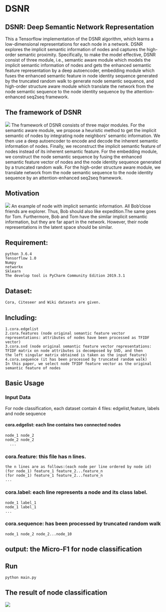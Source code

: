 # DSNR
## DSNR: Deep Semantic Network Representation
This a Tensorflow implementation of the DSNR algorithm, which learns a low-dimensional representations for each node in a network. DSNR explores the implicit semantic information of nodes and captures the high-order semantic proximity. Specifically, to make the model effective, DSNR consist of three module, i.e., semantic aware module which models the implicit semantic information of nodes and gets the enhanced semantic feature representation by a deep autoencoder, embedding module which fuses the enhanced semantic feature in node identity sequence generated by the truncated random walk to generate node semantic sequence, and high-order structure aware module which translate the network from the node semantic sequence to the node identity sequence by the attention-enhanced seq2seq framework.

## The framework of DSNR
![](https://img-blog.csdnimg.cn/20200820162445944.png?x-oss-process=image/watermark,type_ZmFuZ3poZW5naGVpdGk,shadow_10,text_aHR0cHM6Ly9ibG9nLmNzZG4ubmV0L2x1b3h1ZXhpb25n,size_16,color_FFFFFF,t_70)
The framework of DSNR consists of three major modules. For the semantic aware module, we propose a heuristic method to get the implicit semantic of nodes by integrating node neighbors’ semantic information. We then use a deep autoencoder to encode and decode the inherent semantic information of
nodes. Finally, we reconstruct the implicit semantic feature of nodes instead of its inherent semantic feature. For the embedding module, we construct the node semantic sequence by fusing the enhanced semantic feature vector of nodes and the node identity sequence generated by a truncated random walk. For the high-order structure aware module, we translate network from the node semantic sequence to the node identity sequence by an attention-enhanced seq2seq framework.

## Motivation 
![](https://img-blog.csdnimg.cn/20200820162428671.png?x-oss-process=image/watermark,type_ZmFuZ3poZW5naGVpdGk,shadow_10,text_aHR0cHM6Ly9ibG9nLmNzZG4ubmV0L2x1b3h1ZXhpb25n,size_16,color_FFFFFF,t_70)
An example of node with implicit semantic information. All Bob’close friends are explorer. Thus, Bob should also like expedition.The same goes for Tom. Furthermore, Bob and Tom have the similar implicit semantic information, but they are far apart in the network. However, their node representations in the latent space should be similar.

## Requirement:
	
    python 3.6.4
    Tensorflow 1.0
    Numpy
    networkx
    Sklearn
    The develop tool is PyCharm Community Edition 2019.3.1
##  Dataset:
    Cora, Citeseer and Wiki datasets are given.
## Including:
    1.cora.edgelist
    2.cora.features (node original semantic feature vector representations: attributes of nodes have been processed as TFIDF vector)
    3.cora.svd (node original semantic feature vector representations: TFIDF matrix on node attributes is decomposed by SVD, and then      the left singular matrix obtained is taken as the input feature)
    4.cora.sequence (it has been processed by truncated random walk)
    In this paper, we select node TFIDF feature vector as the original semantic feature of nodes
## Basic Usage
### Input Data
For node classification, each dataset contain 4 files: edgelist,feature, labels and node sequence
#### cora.edgelist: each line contains two connected nodes
    node_1 node_2
    node_2 node_2
      ...
### cora.feature: this file has n lines.
    the n lines are as follows:(each node per line ordered by node id)
    (for node_1) feature_1 feature_2...feature_n
    (for node_1) feature_1 feature_2...feature_n
    ...
### cora.label: each line represents a node and its class label.
    node_1 label_1
    node_1 label_1
    ...
### cora.sequence: has been processed by truncated random walk
    node_1 node_2 node_2...node_10
## output: the Micro-F1 for node classification
## Run 
    python main.py
## The result of node classification
![](https://img-blog.csdnimg.cn/20200820162506435.png?x-oss-process=image/watermark,type_ZmFuZ3poZW5naGVpdGk,shadow_10,text_aHR0cHM6Ly9ibG9nLmNzZG4ubmV0L2x1b3h1ZXhpb25n,size_16,color_FFFFFF,t_70)

	
